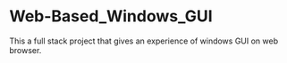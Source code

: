 # Web-Based_Windows_GUI
This a full stack project that gives an experience of windows GUI on web browser. 
